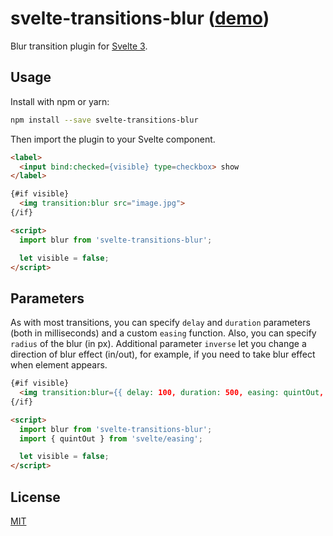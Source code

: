 # svelte-transitions-blur ([demo]())

Blur transition plugin for [Svelte 3](https://v3.svelte.technology).

## Usage

Install with npm or yarn:

```bash
npm install --save svelte-transitions-blur
```

Then import the plugin to your Svelte component.

```html
<label>
  <input bind:checked={visible} type=checkbox> show
</label>

{#if visible}
  <img transition:blur src="image.jpg">
{/if}

<script>
  import blur from 'svelte-transitions-blur';

  let visible = false;
</script>
```

## Parameters

As with most transitions, you can specify `delay` and `duration` parameters (both in milliseconds) and a custom `easing` function. Also, you can specify `radius` of the blur (in px). Additional parameter `inverse` let you change a direction of blur effect (in/out), for example, if you need to take blur effect when element appears.

```html
{#if visible}
  <img transition:blur={{ delay: 100, duration: 500, easing: quintOut, inverse: true, radius: 20 }} src="image.jpg">
{/if}

<script>
  import blur from 'svelte-transitions-blur';
  import { quintOut } from 'svelte/easing';

  let visible = false;
</script>
```


## License

[MIT]()